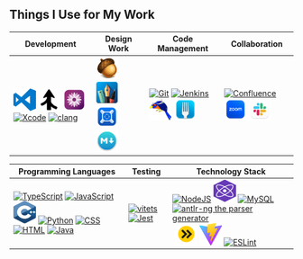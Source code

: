 ## Things I Use for My Work

|**Development**|**Design Work**|**Code Management**|**Collaboration**|
|---|---|---|---|
|<a href="https://code.visualstudio.com/"><img src="https://raw.githubusercontent.com/mike-lischke/mike-lischke/master/images/vscode-logo.svg" title="Visual Studio Code" alt="Visual Studio Code" width="40" height="40" /></a>&nbsp;<a href="https://www.araxis.com/merge/index.en"><img src="https://raw.githubusercontent.com/mike-lischke/mike-lischke/master/images/araxis-merge.jpg" title="Araxis Merge Visual Diff" alt="Araxis Merge" width="40" height="40" /></a>&nbsp;<a href="https://macromates.com/"><img src="https://raw.githubusercontent.com/mike-lischke/mike-lischke/master/images/textmate-logo.png" title="TextMate" alt="TextMate" width="40" height="40" /></a>&nbsp;<a href="https://developer.apple.com/xcode/"><img src="https://cdn.jsdelivr.net/gh/devicons/devicon/icons/xcode/xcode-original.svg" title="Xcode" alt="Xcode" width="40" height="40" /></a>&nbsp;<a href="https://clang.llvm.org/"><img src="https://clangpowertools.com/assets/svg/logoClangPowerTools2.svg" title="clang" alt="clang" width="40" height="40" /></a>|<a href="https://flyingmeat.com/acorn/"><img src="https://raw.githubusercontent.com/mike-lischke/mike-lischke/master/images/acorn-logo.png" title="Acorn Image Editor" alt="Acorn" width="40" height="40" /></a>&nbsp;<a href="https://www.graphic.com/"><img src="https://raw.githubusercontent.com/mike-lischke/mike-lischke/master/images/graphic-logo.svg" title="Graphic.app Vector Image Editor" alt="Graphic.app" width="40" height="40" /></a>&nbsp;<a href="https://xscopeapp.com/"><img src="https://raw.githubusercontent.com/mike-lischke/mike-lischke/master/images/xscope-logo.svg" title="xScope Screen Inspection Tool" alt="xScope" width="40" height="40" /></a>&nbsp;<a href="https://macdown.uranusjr.com/"><img src="https://raw.githubusercontent.com/mike-lischke/mike-lischke/master/images/macdown-logo.png" title="The Open Source Markdown Editor for macOS" alt="MacDown" width="40" height="40" /></a>&nbsp;|<a href="https://git-scm.com/"><img src="https://cdn.jsdelivr.net/gh/devicons/devicon/icons/git/git-original.svg" title="Git Source Code Management" alt="Git" width="40" height="40"/></a>&nbsp;<a href="https://www.jenkins.io/"><img src="https://cdn.jsdelivr.net/gh/devicons/devicon/icons/jenkins/jenkins-line.svg" title="Jenkins Continuous Integration" alt="Jenkins" width="40" height="40"/></a>&nbsp;<a href="https://www.gerritcodereview.com/"><img src="https://raw.githubusercontent.com/mike-lischke/mike-lischke/master/images/gerrit-logo.png" title="Gerrit Code Review" alt="Gerrit" width="40" height="40" /></a>&nbsp;<a href="https://fork.dev/"><img src="https://raw.githubusercontent.com/mike-lischke/mike-lischke/master/images/fork-logo.svg" title="Fork Graphical Git Client" alt="Fork" width="40" height="40" /></a>&nbsp;|<a href="https://www.atlassian.com/software/confluence"><img src="https://cdn.jsdelivr.net/gh/devicons/devicon/icons/confluence/confluence-original.svg" title="Confluence " alt="Confluence" width="40" height="40"/></a>&nbsp;<a href="https://zoom.us/"><img src="https://raw.githubusercontent.com/mike-lischke/mike-lischke/master/images/zoom-logo.svg" title="Zoom Video Conferencing" alt="Zoom" width="40" height="40" /></a>&nbsp;<a href="https://slack.com/"><img src="https://raw.githubusercontent.com/mike-lischke/mike-lischke/master/images/slack-logo.svg" title="Slack Chat Client" alt="Slack" width="40" height="40" /></a>&nbsp;|


|**Programming Languages**|**Testing**|**Technology Stack**|
|---|---|---|
|<a href="https://www.typescriptlang.org/"><img src="https://cdn.jsdelivr.net/gh/devicons/devicon/icons/typescript/typescript-original.svg"  title="TypeScript" alt="TypeScript" width="40" height="40"/></a>&nbsp;<a href="https://developer.mozilla.org/en-US/docs/Web/javascript"><img src="https://cdn.jsdelivr.net/gh/devicons/devicon/icons/javascript/javascript-original.svg"  title="JavaScript" alt="JavaScript" width="40" height="40"/></a>&nbsp;<a href="https://en.wikipedia.org/wiki/C%2B%2B"><img src="https://raw.githubusercontent.com/mike-lischke/mike-lischke/master/images/cpp-logo.svg" title="C++" alt="C++" width="40" height="40"/></a>&nbsp;<a href="https://www.python.org/"><img src="https://cdn.jsdelivr.net/gh/devicons/devicon/icons/python/python-original.svg" title="Python" alt="Python" width="40" height="40"/></a>&nbsp;<a href="https://developer.mozilla.org/en-US/docs/Learn/CSS"><img src="https://cdn.jsdelivr.net/gh/devicons/devicon/icons/css3/css3-original.svg" title="CSS" alt="CSS" width="40" height="40"/></a>&nbsp;<a href="https://developer.mozilla.org/en-US/docs/Learn/HTML"><img src="https://cdn.jsdelivr.net/gh/devicons/devicon/icons/html5/html5-original.svg"  title="HTML" alt="HTML" width="40" height="40"/></a>&nbsp;<a href="https://www.java.com/"><img src="https://cdn.jsdelivr.net/gh/devicons/devicon/icons/java/java-original.svg" title="Java" alt="Java" width="40" height="40" /></a>|<a href="https://vitest.dev"><img src="https://cdn.jsdelivr.net/gh/devicons/devicon@latest/icons/vitest/vitest-original.svg"  title="vitest" alt="vitets" width="40" height="40"/></a>&nbsp;<a href="https://jestjs.io/"><img src="https://cdn.jsdelivr.net/gh/devicons/devicon/icons/jest/jest-plain.svg" title="Jest" alt="Jest" width="40" height="40" /></a>|<a href="https://www.nodejs.org"><img src="https://cdn.jsdelivr.net/gh/devicons/devicon/icons/nodejs/nodejs-original-wordmark.svg" title="NodeJS" alt="NodeJS" width="40" height="40"/></a>&nbsp;<a href="https://www.preactjs.com"><img src="https://raw.githubusercontent.com/mike-lischke/mike-lischke/master/images/preact-logo.svg" title="Preact" alt="Preact" width="40" height="40"/></a>&nbsp;<a href="https://www.mysql.com"><img src="https://cdn.jsdelivr.net/gh/devicons/devicon/icons/mysql/mysql-original.svg"  title="MySQL"  alt="MySQL" width="40" height="40"/></a>&nbsp;<a href="https://www.antlr-ng.org"><img src="https://raw.githubusercontent.com/antlr-ng/antlr-ng/main/docs/antlr-ng-logo/antlr-ng-logo2.svg" title="ANTLR Next Generation" alt="antlr-ng the parser generator" width="40" height="40"/></a>&nbsp;<a href="https://esbuild.github.io"><img src="https://raw.githubusercontent.com/mike-lischke/mike-lischke/master/images/esbuild-logo.png" title="esbuild" alt="esbuild" width="40" height="40" /></a>&nbsp;<a href="https://vite.dev"><img src="https://raw.githubusercontent.com/mike-lischke/mike-lischke/master/images/vite-logo.png" title="Vite Frontend Tooling" alt="Vite" width="40" height="40" /></a>&nbsp;<a href="https://eslint.org"><img src="https://cdn.jsdelivr.net/gh/devicons/devicon/icons/eslint/eslint-original.svg" title="ESLint" alt="ESLint" width="40" height="40" /></a>
